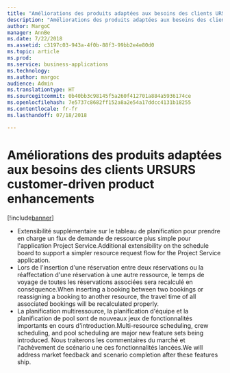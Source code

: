 ```yaml
---
title: "Améliorations des produits adaptées aux besoins des clients URS"
description: "Améliorations des produits adaptées aux besoins des client pour Universal Resource Scheduling"
author: MargoC
manager: AnnBe
ms.date: 7/22/2018
ms.assetid: c3197c03-943a-4f0b-88f3-99bb2e4e80d0
ms.topic: article
ms.prod: 
ms.service: business-applications
ms.technology: 
ms.author: margoc
audience: Admin
ms.translationtype: HT
ms.sourcegitcommit: 0b40bb3c98145f5a260f412701a884a5936174ce
ms.openlocfilehash: 7e5737c8682ff152a8a2e54a17ddcc4131b18255
ms.contentlocale: fr-fr
ms.lasthandoff: 07/18/2018

---
```


#  <a name="urs-customer-driven-product-enhancements"></a><span data-ttu-id="a0424-103">Améliorations des produits adaptées aux besoins des clients URS</span><span class="sxs-lookup"><span data-stu-id="a0424-103">URS customer-driven product enhancements</span></span>

[!include[banner](../../../../includes/banner.md)]

-   <span data-ttu-id="a0424-104">Extensibilité supplémentaire sur le tableau de planification pour prendre en charge un flux de demande de ressource plus simple pour l'application Project Service.</span><span class="sxs-lookup"><span data-stu-id="a0424-104">Additional extensibility on the schedule board to support a simpler resource request flow for the Project Service application.</span></span>
-   <span data-ttu-id="a0424-105">Lors de l'insertion d'une réservation entre deux réservations ou la réaffectation d'une réservation à une autre ressource, le temps de voyage de toutes les réservations associées sera recalculé en conséquence.</span><span class="sxs-lookup"><span data-stu-id="a0424-105">When inserting a booking between two bookings or reassigning a booking to another resource, the travel time of all associated bookings will be recalculated properly.</span></span>
-   <span data-ttu-id="a0424-106">La planification multiressource, la planification d'équipe et la planification de pool sont de nouveaux jeux de fonctionnalités importants en cours d'introduction.</span><span class="sxs-lookup"><span data-stu-id="a0424-106">Multi-resource scheduling, crew scheduling, and pool scheduling are major new feature sets being introduced.</span></span> <span data-ttu-id="a0424-107">Nous traiterons les commentaires du marché et l'achèvement de scénario une ces fonctionnalités lancées.</span><span class="sxs-lookup"><span data-stu-id="a0424-107">We will address market feedback and scenario completion after these features ship.</span></span>

